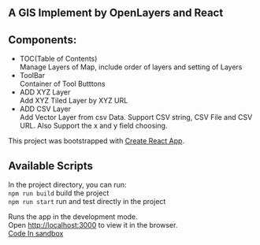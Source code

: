 ## A GIS Implement by OpenLayers and React

## Components:

+ TOC(Table of Contents)  
  Manage Layers of Map, include order of layers and setting of Layers  
+ ToolBar  
  Container of Tool Butttons  
+ ADD XYZ Layer  
  Add XYZ Tiled Layer by XYZ URL  
+ ADD CSV Layer  
  Add Vector Layer from csv Data. Support CSV string, CSV File and CSV URL. 
  Also Support the x and y field choosing.

This project was bootstrapped with [Create React App](https://github.com/facebook/create-react-app).

## Available Scripts

In the project directory, you can run:  
`npm run build` build the project  
`npm run start` run and test directly in the project

Runs the app in the development mode.  
Open [http://localhost:3000](http://localhost:3000) to view it in the browser.  
[Code In sandbox](https://codesandbox.io/embed/github/wkgreat/ol-react/tree/master/)
